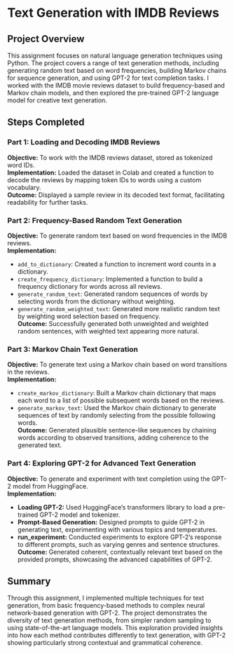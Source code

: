 # Text Generation with IMDB Reviews

## Project Overview
This assignment focuses on natural language generation techniques using Python. The project covers a range of text generation methods, including generating random text based on word frequencies, building Markov chains for sequence generation, and using GPT-2 for text completion tasks. I worked with the IMDB movie reviews dataset to build frequency-based and Markov chain models, and then explored the pre-trained GPT-2 language model for creative text generation.

## Steps Completed

### Part 1: Loading and Decoding IMDB Reviews
**Objective:** To work with the IMDB reviews dataset, stored as tokenized word IDs.  
**Implementation:** Loaded the dataset in Colab and created a function to decode the reviews by mapping token IDs to words using a custom vocabulary.  
**Outcome:** Displayed a sample review in its decoded text format, facilitating readability for further tasks.

### Part 2: Frequency-Based Random Text Generation
**Objective:** To generate random text based on word frequencies in the IMDB reviews.  
**Implementation:**
- `add_to_dictionary`: Created a function to increment word counts in a dictionary.
- `create_frequency_dictionary`: Implemented a function to build a frequency dictionary for words across all reviews.
- `generate_random_text`: Generated random sequences of words by selecting words from the dictionary without weighting.
- `generate_random_weighted_text`: Generated more realistic random text by weighting word selection based on frequency.  
**Outcome:** Successfully generated both unweighted and weighted random sentences, with weighted text appearing more natural.

### Part 3: Markov Chain Text Generation
**Objective:** To generate text using a Markov chain based on word transitions in the reviews.  
**Implementation:**
- `create_markov_dictionary`: Built a Markov chain dictionary that maps each word to a list of possible subsequent words based on the reviews.
- `generate_markov_text`: Used the Markov chain dictionary to generate sequences of text by randomly selecting from the possible following words.  
**Outcome:** Generated plausible sentence-like sequences by chaining words according to observed transitions, adding coherence to the generated text.

### Part 4: Exploring GPT-2 for Advanced Text Generation
**Objective:** To generate and experiment with text completion using the GPT-2 model from HuggingFace.  
**Implementation:**
- **Loading GPT-2:** Used HuggingFace’s transformers library to load a pre-trained GPT-2 model and tokenizer.
- **Prompt-Based Generation:** Designed prompts to guide GPT-2 in generating text, experimenting with various topics and temperatures.
- **run_experiment:** Conducted experiments to explore GPT-2’s response to different prompts, such as varying genres and sentence structures.  
**Outcome:** Generated coherent, contextually relevant text based on the provided prompts, showcasing the advanced capabilities of GPT-2.

## Summary
Through this assignment, I implemented multiple techniques for text generation, from basic frequency-based methods to complex neural network-based generation with GPT-2. The project demonstrates the diversity of text generation methods, from simpler random sampling to using state-of-the-art language models. This exploration provided insights into how each method contributes differently to text generation, with GPT-2 showing particularly strong contextual and grammatical coherence.
